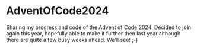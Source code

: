 # AdventOfCode2024
 
Sharing my progress and code of the Advent of Code 2024. Decided to join again this year, hopefully able to make it further then last year although there are quite a few busy weeks ahead. We'll see! ;-)
